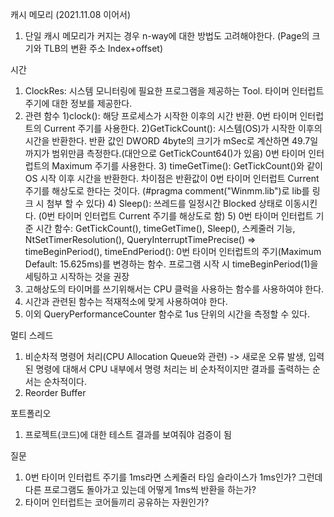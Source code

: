캐시 메모리 (2021.11.08 이어서)
 1. 단일 캐시 메모리가 커지는 경우 n-way에 대한 방법도 고려해야한다. (Page의 크기와 TLB의 변환 주소 Index+offset)
 
시간
 1. ClockRes: 시스템 모니터링에 필요한 프로그램을 제공하는 Tool. 타이머 인터럽트 주기에 대한 정보를 제공한다.
 2. 관련 함수
	1)clock(): 해당 프로세스가 시작한 이후의 시간 반환. 0번 타이머 인터럽트의 Current  주기를 사용한다.
	2)GetTickCount(): 시스템(OS)가 시작한 이후의 시간을 반환한다. 반환 값인 DWORD 4byte의 크기가 mSec로 계산하면 49.7일까지가 범위만큼 측정한다.(대안으로 GetTickCount64()가 있음) 0번 타이머 인터럽트의 Maximum 주기를 사용한다.
	3) timeGetTime(): GetTickCount()와 같이 OS 시작 이후 시간을 반환한다. 차이점은 반환값이 0번 타이머 인터럽트 Current 주기를 해상도로 한다는 것이다. (#pragma comment("Winmm.lib")로 lib를 링크 시 첨부 할 수 있다)
	4) Sleep(): 쓰레드를 일정시간 Blocked 상태로 이동시킨다. (0번 타이머 인터럽트 Current 주기를 해상도로 함)
	5) 0번 타이머 인터럽트 기준 시간 함수: GetTickCount(), timeGetTime(), Sleep(), 스케줄러 기능, NtSetTimerResolution(), QueryInterruptTimePrecise()
	=> timeBeginPeriod(), timeEndPeriod(): 0번 타이머 인터럽트의 주기(Maximum Default: 15.625ms)를 변경하는 함수. 프로그램 시작 시 timeBeginPeriod(1)을 세팅하고 시작하는 것을 권장
 3. 고해상도의 타이머를 쓰기위해서는 CPU 클럭을 사용하는 함수를 사용하여야 한다.
 4. 시간과 관련된 함수는 적재적소에 맞게 사용하여야 한다.
5. 이외 QueryPerformanceCounter 함수로 1us 단위의 시간을 측정할 수 있다.

멀티 스레드
 1. 비순차적 명령어 처리(CPU Allocation Queue와 관련) -> 새로운 오류 발생, 입력된 명령에 대해서 CPU 내부에서 명령 처리는 비 순차적이지만 결과를 출력하는 순서는 순차적이다.
 2. Reorder Buffer 

포트폴리오
 1. 프로젝트(코드)에 대한 테스트 결과를 보여줘야 검증이 됨

질문
1. 0번 타이머 인터럽트 주기를 1ms라면 스케줄러 타임 슬라이스가 1ms인가? 그런데 다른 프로그램도 돌아가고 있는데 어떻게 1ms씩 반환을 하는가?
2. 타이머 인터럽트는 코어들끼리 공유하는 자원인가?
